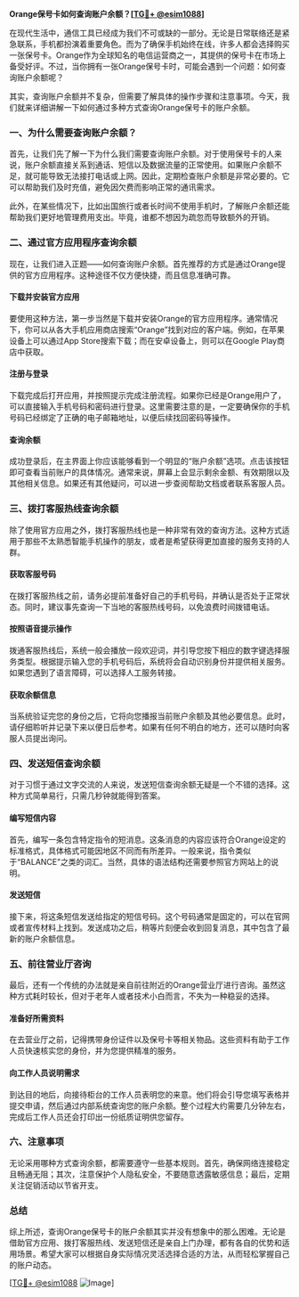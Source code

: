**Orange保号卡如何查询账户余额？[[TG💪+ @esim1088](https://t.me/s/esim1088)]**

在现代生活中，通信工具已经成为我们不可或缺的一部分。无论是日常联络还是紧急联系，手机都扮演着重要角色。而为了确保手机始终在线，许多人都会选择购买一张保号卡。Orange作为全球知名的电信运营商之一，其提供的保号卡在市场上备受好评。不过，当你拥有一张Orange保号卡时，可能会遇到一个问题：如何查询账户余额呢？

其实，查询账户余额并不复杂，但需要了解具体的操作步骤和注意事项。今天，我们就来详细讲解一下如何通过多种方式查询Orange保号卡的账户余额。

### 一、为什么需要查询账户余额？

首先，让我们先了解一下为什么我们需要查询账户余额。对于使用保号卡的人来说，账户余额直接关系到通话、短信以及数据流量的正常使用。如果账户余额不足，就可能导致无法接打电话或上网。因此，定期检查账户余额是非常必要的。它可以帮助我们及时充值，避免因欠费而影响正常的通讯需求。

此外，在某些情况下，比如出国旅行或者长时间不使用手机时，了解账户余额还能帮助我们更好地管理费用支出。毕竟，谁都不想因为疏忽而导致额外的开销。

### 二、通过官方应用程序查询余额

现在，让我们进入正题——如何查询账户余额。首先推荐的方式是通过Orange提供的官方应用程序。这种途径不仅方便快捷，而且信息准确可靠。

#### 下载并安装官方应用

要使用这种方法，第一步当然是下载并安装Orange的官方应用程序。通常情况下，你可以从各大手机应用商店搜索“Orange”找到对应的客户端。例如，在苹果设备上可以通过App Store搜索下载；而在安卓设备上，则可以在Google Play商店中获取。

#### 注册与登录

下载完成后打开应用，并按照提示完成注册流程。如果你已经是Orange用户了，可以直接输入手机号码和密码进行登录。这里需要注意的是，一定要确保你的手机号码已经绑定了正确的电子邮箱地址，以便后续找回密码等操作。

#### 查询余额

成功登录后，在主界面上你应该能够看到一个明显的“账户余额”选项。点击该按钮即可查看当前账户的具体情况。通常来说，屏幕上会显示剩余金额、有效期限以及其他相关信息。如果还有其他疑问，可以进一步查阅帮助文档或者联系客服人员。

### 三、拨打客服热线查询余额

除了使用官方应用之外，拨打客服热线也是一种非常有效的查询方法。这种方式适用于那些不太熟悉智能手机操作的朋友，或者是希望获得更加直接的服务支持的人群。

#### 获取客服号码

在拨打客服热线之前，请务必提前准备好自己的手机号码，并确认是否处于正常状态。同时，建议事先查询一下当地的客服热线号码，以免浪费时间拨错电话。

#### 按照语音提示操作

拨通客服热线后，系统一般会播放一段欢迎词，并引导您按下相应的数字键选择服务类型。根据提示输入您的手机号码后，系统将会自动识别身份并提供相关服务。如果您遇到了语言障碍，可以选择人工服务转接。

#### 获取余额信息

当系统验证完您的身份之后，它将向您播报当前账户余额及其他必要信息。此时，请仔细聆听并记录下来以便日后参考。如果有任何不明白的地方，还可以随时向客服人员提出询问。

### 四、发送短信查询余额

对于习惯于通过文字交流的人来说，发送短信查询余额无疑是一个不错的选择。这种方式简单易行，只需几秒钟就能得到答案。

#### 编写短信内容

首先，编写一条包含特定指令的短消息。这条消息的内容应该符合Orange设定的标准格式，具体格式可能因地区不同而有所差异。一般来说，指令类似于“BALANCE”之类的词汇。当然，具体的语法结构还需要参照官方网站上的说明。

#### 发送短信

接下来，将这条短信发送给指定的短信号码。这个号码通常是固定的，可以在官网或者宣传材料上找到。发送成功之后，稍等片刻便会收到回复消息，其中包含了最新的账户余额信息。

### 五、前往营业厅咨询

最后，还有一个传统的办法就是亲自前往附近的Orange营业厅进行咨询。虽然这种方式耗时较长，但对于老年人或者技术小白而言，不失为一种稳妥的选择。

#### 准备好所需资料

在去营业厅之前，记得携带身份证件以及保号卡等相关物品。这些资料有助于工作人员快速核实您的身份，并为您提供精准的服务。

#### 向工作人员说明需求

到达目的地后，向接待柜台的工作人员表明您的来意。他们将会引导您填写表格并提交申请，然后通过内部系统查询您的账户余额。整个过程大约需要几分钟左右，完成后工作人员还会打印出一份纸质证明供您留存。

### 六、注意事项

无论采用哪种方式查询余额，都需要遵守一些基本规则。首先，确保网络连接稳定且畅通无阻；其次，注意保护个人隐私安全，不要随意透露敏感信息；最后，定期关注促销活动以节省开支。

### 总结

综上所述，查询Orange保号卡的账户余额其实并没有想象中的那么困难。无论是借助官方应用、拨打客服热线、发送短信还是亲自上门办理，都有各自的优势和适用场景。希望大家可以根据自身实际情况灵活选择合适的方法，从而轻松掌握自己的账户动态。

[[TG💪+ @esim1088](https://t.me/s/esim1088) ![Image](https://i.postimg.cc/4NQfJmqS/Snipaste-2025-05-13-00-14-12.png)]